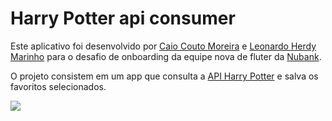 # Harry Potter api consumer

Este aplicativo foi desenvolvido por [Caio Couto Moreira](https://github.com/Kakomo) e [Leonardo Herdy Marinho](https://github.com/Leomhl) para o desafio de onboarding da equipe nova de fluter da [Nubank](https://nubank.com.br/).


O projeto consistem em um app que consulta a [API Harry Potter](https://hp-api.herokuapp.com/) e salva os favoritos selecionados. 


![](harry_challenge.gif)